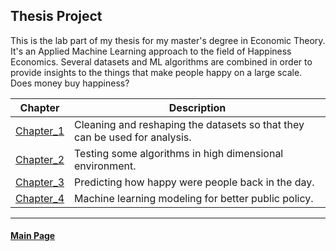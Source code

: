 ## Thesis Project
This is the lab part of my thesis for my master's degree in Economic Theory. It's an Applied Machine Learning approach to the field of Happiness Economics. Several datasets and ML algorithms are combined in order to provide insights to the things that make people happy on a large scale. Does money buy happiness?

Chapter | Description
--------|------------
[Chapter_1](https://nbviewer.jupyter.org/github/nikosga/Thesis_Project/blob/master/Thesis/Part%201__Data%20Cleaning.ipynb) | Cleaning and reshaping the datasets so that they can be used for analysis.
[Chapter_2](https://nbviewer.jupyter.org/github/nikosga/Thesis_Project/blob/master/Thesis/Part%202__Regression%20Techniques.ipynb) | Testing some algorithms in high dimensional environment.
[Chapter_3](https://nbviewer.jupyter.org/github/nikosga/Thesis_Project/blob/master/Thesis/Part%203__Predicting%20The%20Past.ipynb) | Predicting how happy were people back in the day.
[Chapter_4](https://nbviewer.jupyter.org/github/nikosga/Thesis_Project/blob/master/Thesis/Part%204__Towards%20A%20Happier%20Future.ipynb) | Machine learning modeling for better public policy.


-----------------------------------------------------------------------------------------------------------------------------------
#### [Main Page](https://nikosga.github.io)
